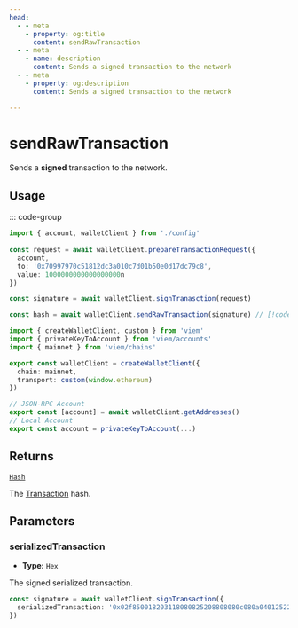 ```yaml
---
head:
  - - meta
    - property: og:title
      content: sendRawTransaction
  - - meta
    - name: description
      content: Sends a signed transaction to the network
  - - meta
    - property: og:description
      content: Sends a signed transaction to the network

---
```


# sendRawTransaction

Sends a **signed** transaction to the network.

## Usage

::: code-group

```ts [example.ts]
import { account, walletClient } from './config'
 
const request = await walletClient.prepareTransactionRequest({
  account,
  to: '0x70997970c51812dc3a010c7d01b50e0d17dc79c8',
  value: 1000000000000000000n
})

const signature = await walletClient.signTranasction(request)

const hash = await walletClient.sendRawTransaction(signature) // [!code focus]
```

```ts [config.ts]
import { createWalletClient, custom } from 'viem'
import { privateKeyToAccount } from 'viem/accounts'
import { mainnet } from 'viem/chains'

export const walletClient = createWalletClient({
  chain: mainnet,
  transport: custom(window.ethereum)
})

// JSON-RPC Account
export const [account] = await walletClient.getAddresses()
// Local Account
export const account = privateKeyToAccount(...)
```

## Returns

[`Hash`](/docs/glossary/types#hash)

The [Transaction](/docs/glossary/terms#transaction) hash.

## Parameters

### serializedTransaction

- **Type:** `Hex`

The signed serialized transaction.

```ts
const signature = await walletClient.signTransaction({
  serializedTransaction: '0x02f850018203118080825208808080c080a04012522854168b27e5dc3d5839bab5e6b39e1a0ffd343901ce1622e3d64b48f1a04e00902ae0502c4728cbf12156290df99c3ed7de85b1dbfe20b5c36931733a33' // [!code focus]
})
```
